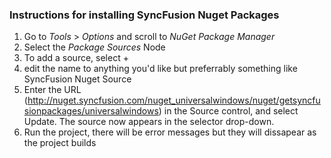 ### Instructions for installing SyncFusion Nuget Packages

1. Go to *Tools* > *Options* and scroll to *NuGet Package Manager*
2. Select the *Package Sources* Node
3. To add a source, select +
4. edit the name to anything you'd like but preferrably something like SyncFusion Nuget Source
5. Enter the URL (http://nuget.syncfusion.com/nuget_universalwindows/nuget/getsyncfusionpackages/universalwindows)
   in the Source control, and select Update. The source now appears in the selector drop-down.
6. Run the project, there will be error messages but they will dissapear as the project builds
